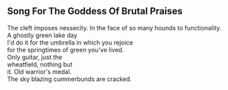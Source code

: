Song For The Goddess Of Brutal Praises
--------------------------------------
The cleft imposes nessecity. In the face of so many hounds to functionality.  
A ghostly green lake day  
I'd do it for the umbrella in which you rejoice  
for the springtimes of green you've lived.  
Only guitar, just the  
wheatfield, nothing but  
it. Old warrior's medal.  
The sky blazing cummerbunds are cracked.  
